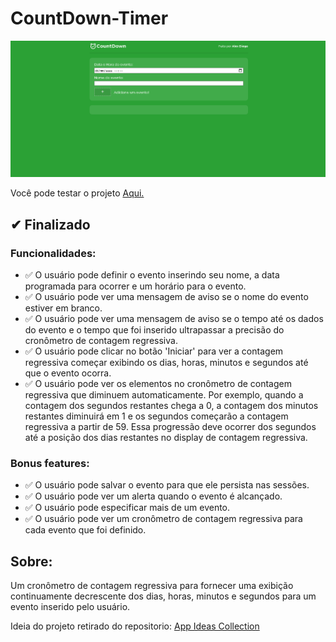 # CountDown-Timer

<img src="./gif.gif" />
<br>

Você pode testar o projeto <a href="https://projeto-countdown.web.app/">Aqui.</a>

## ✔ Finalizado
### Funcionalidades:
- ✅ O usuário pode definir o evento inserindo seu nome, a data programada para ocorrer e um horário para o evento.
- ✅ O usuário pode ver uma mensagem de aviso se o nome do evento estiver em branco.
- ✅ O usuário pode ver uma mensagem de aviso se o tempo até os dados do evento e o tempo que foi inserido ultrapassar a precisão do cronômetro de contagem regressiva.
- ✅ O usuário pode clicar no botão 'Iniciar' para ver a contagem regressiva começar exibindo os dias, horas, minutos e segundos até que o evento ocorra.
- ✅ O usuário pode ver os elementos no cronômetro de contagem regressiva que diminuem automaticamente. Por exemplo, quando a contagem dos segundos restantes chega a 0, a contagem dos minutos restantes diminuirá em 1 e os segundos começarão a contagem regressiva a partir de 59. Essa progressão deve ocorrer dos segundos até a posição dos dias restantes no display de contagem regressiva.

### Bonus features:
- ✅ O usuário pode salvar o evento para que ele persista nas sessões.
- ✅ O usuário pode ver um alerta quando o evento é alcançado.
- ✅ O usuário pode especificar mais de um evento.
- ✅ O usuário pode ver um cronômetro de contagem regressiva para cada evento que foi definido.

## Sobre:
Um cronômetro de contagem regressiva para fornecer uma exibição continuamente decrescente dos dias, horas, minutos e segundos para um evento inserido pelo usuário.

Ideia do projeto retirado do repositorio: [App Ideas Collection](https://github.com/florinpop17/app-ideas)
